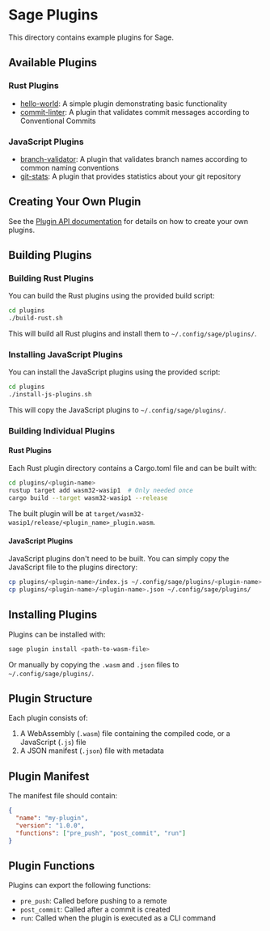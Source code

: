 # Sage Plugins

This directory contains example plugins for Sage.

## Available Plugins

### Rust Plugins
- [hello-world](./hello-world): A simple plugin demonstrating basic functionality
- [commit-linter](./commit-linter): A plugin that validates commit messages according to Conventional Commits

### JavaScript Plugins
- [branch-validator](./branch-validator): A plugin that validates branch names according to common naming conventions
- [git-stats](./git-stats): A plugin that provides statistics about your git repository

## Creating Your Own Plugin

See the [Plugin API documentation](../crates/plugin-api/README.md) for details on how to create your own plugins.

## Building Plugins

### Building Rust Plugins

You can build the Rust plugins using the provided build script:

```bash
cd plugins
./build-rust.sh
```

This will build all Rust plugins and install them to `~/.config/sage/plugins/`.

### Installing JavaScript Plugins

You can install the JavaScript plugins using the provided script:

```bash
cd plugins
./install-js-plugins.sh
```

This will copy the JavaScript plugins to `~/.config/sage/plugins/`.

### Building Individual Plugins

#### Rust Plugins

Each Rust plugin directory contains a Cargo.toml file and can be built with:

```bash
cd plugins/<plugin-name>
rustup target add wasm32-wasip1  # Only needed once
cargo build --target wasm32-wasip1 --release
```

The built plugin will be at `target/wasm32-wasip1/release/<plugin_name>_plugin.wasm`.

#### JavaScript Plugins

JavaScript plugins don't need to be built. You can simply copy the JavaScript file to the plugins directory:

```bash
cp plugins/<plugin-name>/index.js ~/.config/sage/plugins/<plugin-name>.js
cp plugins/<plugin-name>/<plugin-name>.json ~/.config/sage/plugins/
```

## Installing Plugins

Plugins can be installed with:

```bash
sage plugin install <path-to-wasm-file>
```

Or manually by copying the `.wasm` and `.json` files to `~/.config/sage/plugins/`.

## Plugin Structure

Each plugin consists of:

1. A WebAssembly (`.wasm`) file containing the compiled code, or a JavaScript (`.js`) file
2. A JSON manifest (`.json`) file with metadata

## Plugin Manifest

The manifest file should contain:

```json
{
  "name": "my-plugin",
  "version": "1.0.0",
  "functions": ["pre_push", "post_commit", "run"]
}
```

## Plugin Functions

Plugins can export the following functions:

- `pre_push`: Called before pushing to a remote
- `post_commit`: Called after a commit is created
- `run`: Called when the plugin is executed as a CLI command
